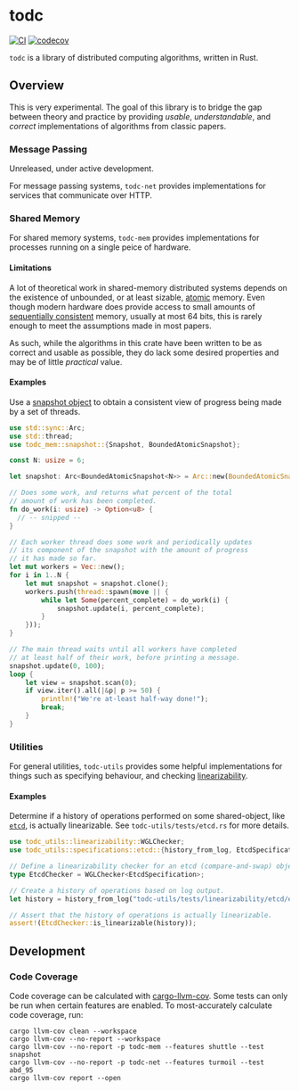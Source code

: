# todc

[![CI](https://github.com/kaymanb/todc/actions/workflows/ci.yml/badge.svg)](https://github.com/kaymanb/todc/actions/workflows/ci.yml)
[![codecov](https://codecov.io/gh/kaymanb/todc/graph/badge.svg?token=BP1WOBRO9R)](https://codecov.io/gh/kaymanb/todc)

`todc` is a library of distributed computing algorithms, written in Rust.

## Overview

This is very experimental. The goal of this library is to bridge the gap between 
theory and practice by providing _usable_, _understandable_, and _correct_ 
implementations of algorithms from classic papers. 

### Message Passing

Unreleased, under active development.

For message passing systems, `todc-net` provides implementations for services 
that communicate over HTTP. 

### Shared Memory

For shared memory systems, `todc-mem` provides implementations for processes 
running on a single peice of hardware. 

#### Limitations

A lot of theoretical work in shared-memory distributed systems depends on the 
existence of unbounded, or at least sizable, 
[atomic](https://en.wikipedia.org/wiki/Atomic_semantics) memory. Even though
modern hardware does provide access to small amounts of 
[sequentially consistent](https://en.wikipedia.org/wiki/Sequential_consistency)
memory, usually at most 64 bits, this is rarely enough to meet the assumptions 
made in most papers. 

As such, while the algorithms in this crate have been written to be as correct
and usable as possible, they do lack some desired properties and may be of
little _practical_ value. 

#### Examples

Use a [snapshot object](https://en.wikipedia.org/wiki/Shared_snapshot_objects) to 
obtain a consistent view of progress being made by a set of threads.

```rs
use std::sync::Arc;
use std::thread;
use todc_mem::snapshot::{Snapshot, BoundedAtomicSnapshot};

const N: usize = 6;

let snapshot: Arc<BoundedAtomicSnapshot<N>> = Arc::new(BoundedAtomicSnapshot::new());

// Does some work, and returns what percent of the total
// amount of work has been completed.
fn do_work(i: usize) -> Option<u8> {
  // -- snipped --
}

// Each worker thread does some work and periodically updates
// its component of the snapshot with the amount of progress
// it has made so far.
let mut workers = Vec::new();
for i in 1..N {
    let mut snapshot = snapshot.clone();
    workers.push(thread::spawn(move || {
        while let Some(percent_complete) = do_work(i) {
            snapshot.update(i, percent_complete);
        }        
    }));
}

// The main thread waits until all workers have completed
// at least half of their work, before printing a message.
snapshot.update(0, 100);
loop {
    let view = snapshot.scan(0);
    if view.iter().all(|&p| p >= 50) {
        println!("We're at-least half-way done!");
        break;
    }
}
```

### Utilities

For general utilities, `todc-utils` provides some helpful implementations
for things such as specifying behaviour, and checking 
[linearizability](https://en.wikipedia.org/wiki/Linearizability).

#### Examples

Determine if a history of operations performed on some shared-object, like 
[`etcd`](https://etcd.io/), is actually linearizable. See `todc-utils/tests/etcd.rs`
for more details.

```rs
use todc_utils::linearizability::WGLChecker;
use todc_utils::specifications::etcd::{history_from_log, EtcdSpecification};

// Define a linearizability checker for an etcd (compare-and-swap) object.
type EtcdChecker = WGLChecker<EtcdSpecification>;

// Create a history of operations based on log output.
let history = history_from_log("todc-utils/tests/linearizability/etcd/etcd_001.log")

// Assert that the history of operations is actually linearizable.
assert!(EtcdChecker::is_linearizable(history));
```

## Development

### Code Coverage

Code coverage can be calculated with [cargo-llvm-cov](https://github.com/taiki-e/cargo-llvm-cov). 
Some tests can only be run when certain features are enabled. To most-accurately
calculate code coverage, run:

```
cargo llvm-cov clean --workspace
cargo llvm-cov --no-report --workspace
cargo llvm-cov --no-report -p todc-mem --features shuttle --test snapshot
cargo llvm-cov --no-report -p todc-net --features turmoil --test abd_95
cargo llvm-cov report --open
```

